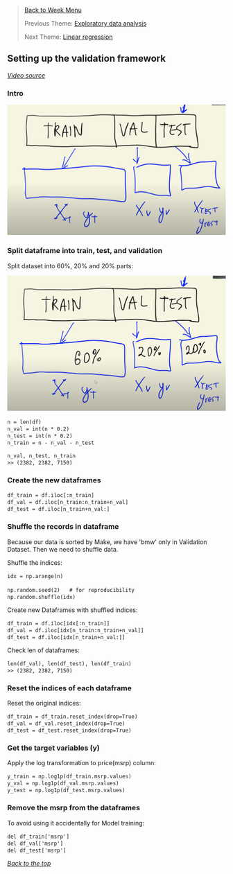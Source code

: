 >[Back to Week Menu](README.md)
>
>Previous Theme: [Exploratory data analysis](03_eda.md)
>
>Next Theme: [Linear regression](05_linear_regression_simple.md)

## Setting up the validation framework
_[Video source](https://www.youtube.com/watch?v=vM3SqPNlStE&list=PL3MmuxUbc_hIhxl5Ji8t4O6lPAOpHaCLR&index=15)_


### Intro

![intro](images/04_validation_framework_01_intro.png)

### Split dataframe into train, test, and validation

Split dataset into 60%, 20% and 20% parts:

![split](images/04_validation_framework_02_split.png)

```
n = len(df)
n_val = int(n * 0.2)
n_test = int(n * 0.2)
n_train = n - n_val - n_test
```

```
n_val, n_test, n_train
>> (2382, 2382, 7150)
```

### Create the new dataframes

```
df_train = df.iloc[:n_train]
df_val = df.iloc[n_train:n_train+n_val]
df_test = df.iloc[n_train+n_val:]
```

### Shuffle the records in dataframe

Because our data is sorted by Make, we have 'bmw' only in Validation Dataset. Then we need to shuffle data.

Shuffle the indices:
```
idx = np.arange(n)

np.random.seed(2)   # for reproducibility
np.random.shuffle(idx)
```

Create new Dataframes with shuffled indices:
```
df_train = df.iloc[idx[:n_train]]
df_val = df.iloc[idx[n_train:n_train+n_val]]
df_test = df.iloc[idx[n_train+n_val:]]
```

Check len of dataframes:
```
len(df_val), len(df_test), len(df_train)
>> (2382, 2382, 7150)
```

### Reset the indices of each dataframe

Reset the original indices:
```
df_train = df_train.reset_index(drop=True)
df_val = df_val.reset_index(drop=True)
df_test = df_test.reset_index(drop=True)
```

### Get the target variables (y)

Apply the log transformation to price(msrp) column:

```
y_train = np.log1p(df_train.msrp.values)
y_val = np.log1p(df_val.msrp.values)
y_test = np.log1p(df_test.msrp.values)
```

### Remove the msrp from the dataframes

To avoid using it accidentally for Model training:
```
del df_train['msrp']
del df_val['msrp']
del df_test['msrp']
```

_[Back to the top](#setting-up-the-validation-framework)_